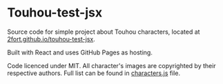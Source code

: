 # Touhou-test-jsx

Source code for simple project about Touhou characters, located at [2fort.github.io/touhou-test-jsx](http://2fort.github.io/touhou-test-jsx).

Built with React and uses GitHub Pages as hosting.

Code licenced under MIT. All character's images are copyrighted by their respective authors. 
Full list can be found in [characters.js](https://github.com/2fort/touhou-test-jsx/blob/master/src/js/touhou-test/classes/characters.js) file.